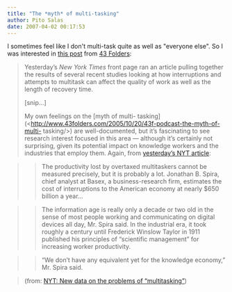 ```yaml
---
title: "The *myth* of multi-tasking"
author: Pito Salas
date: 2007-04-02 00:17:53
---
```



I sometimes feel like I don't multi-task quite as well as "everyone else". So
I was interested in [this
post](<http://feeds.feedburner.com/~r/43Folders/~3/104476049/>) from [43
Folders](<http://www.43folders.com>):

> Yesterday’s _New York Times_ front page ran an article pulling together the
> results of several recent studies looking at how interruptions and attempts
> to multitask can affect the quality of work as well as the length of
> recovery time.
>
> [snip…]
>
> My own feelings on the [myth of multi-
> tasking](<http://www.43folders.com/2005/10/20/43f-podcast-the-myth-of-multi-
> tasking/>) are well-documented, but it’s fascinating to see research
> interest focused in this area — although it’s certainly not surprising,
> given its potential impact on knowledge workers and the industries that
> employ them. Again, from [yesterday’s NYT
> article](<http://www.nytimes.com/2007/03/25/business/25multi.html?_r=1&pagewanted=all>):
>

>> The productivity lost by overtaxed multitaskers cannot be measured
precisely, but it is probably a lot. Jonathan B. Spira, chief analyst at
Basex, a business-research firm, estimates the cost of interruptions to the
American economy at nearly $650 billion a year…

>>

>> The information age is really only a decade or two old in the sense of most
people working and communicating on digital devices all day, Mr. Spira said.
In the industrial era, it took roughly a century until Frederick Winslow
Taylor in 1911 published his principles of “scientific management” for
increasing worker productivity.

>>

>> “We don’t have any equivalent yet for the knowledge economy,” Mr. Spira
said.

>
> (from: [NYT: New data on the problems of
> “multitasking”](<http://feeds.feedburner.com/~r/43Folders/~3/104476049/>))


